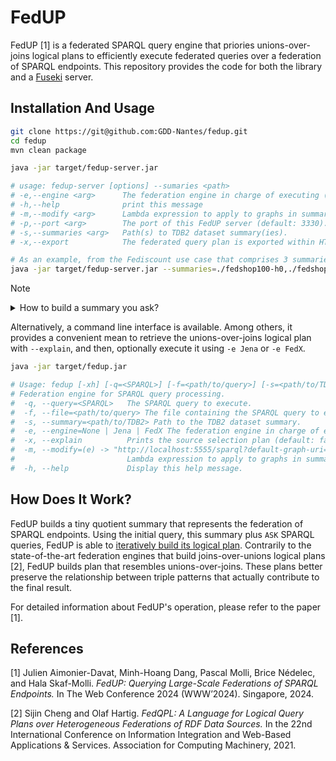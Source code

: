 # FedUP

FedUP [1] is a federated SPARQL query engine that priories
unions-over-joins logical plans to efficiently execute federated
queries over a federation of SPARQL endpoints. This repository
provides the code for both the library and a
[Fuseki](https://jena.apache.org/documentation/fuseki2/index.html)
server.


## Installation And Usage

```sh
git clone https://git@github.com:GDD-Nantes/fedup.git
cd fedup
mvn clean package
```

```sh
java -jar target/fedup-server.jar

# usage: fedup-server [options] --sumaries <path>
# -e,--engine <arg>      The federation engine in charge of executing (default: Jena; FedX).
# -h,--help              print this message
# -m,--modify <arg>      Lambda expression to apply to graphs in summaries in order to call actual endpoints.
# -p,--port <arg>        The port of this FedUP server (default: 3330).
# -s,--summaries <arg>   Path(s) to TDB2 dataset summary(ies).
# -x,--export            The federated query plan is exported within HTTP responses (default: false).
```

```sh
# As an example, from the Fediscount use case that comprises 3 summaries
java -jar target/fedup-server.jar --summaries=./fedshop100-h0,./fedshop20-h0,./fedshop200-h0 --engine=FedX --export
```

> [!NOTE]
> <details>
> <summary> How to build a summary you ask? </summary>
> ```sh
> java -jar target/summarizer.jar
> ```
> ```sh
> Usage: summarizer -i=<path/to/tdb2 | http://input/endpoint> -o=<path/to/tdb2 | http://output/endpoint> [-u=<$USERNAME>] [-p=<$PASSWORD>] [--hash=0] [--filter=.*]
> Creates the summary for FedUP.
>  -i, --input=<path/to/tdb2 | http://input/endpoint> Set the dataset to summarize.
>  -o, --output=<path/to/tdb2 | http://output/endpoint> Set the output summary dataset.
>  -u, --username=<$USERNAME> (Not tested) The username for the summary database if needed.
>  -p, --password=<$PASSWORD> (Not tested) The password for the summary database if needed.
>      --hash=0  The modulo value of the hash that summarizes (default: 0).
>      --filter=.*  The regular expression to filter out read graphs.
> ```
> In `0.0.2`, for better interoperability, the summarizer also allows ingesting from
> any kind of remote SPARQL endpoint (although slower than
> using a local [TDB2](https://jena.apache.org/documentation/tdb2/) database) to any kind 
> of remote SPARQL endpoint:
> ```sh
> java -jar target/summarizer.jar \
>    --input=http://localhost:5555/sparql \
>    --output=http://localhost:8080/sparql \
>    --filter="^http://www.vendor.*|^http://www.rating.*"
> ```
> Running this summarizer command allowed us to build *from* Virtuoso's
> FedShop200 endpoint *to* a Virtuoso summary database. The `--filter` 
> makes sure that we summarize only the graphs of FedShop200. It took 
> roughly 1h since the summarizer needs to download the graphs one by one
> from the input endpoint.
> </details>

Alternatively, a command line interface is available. Among others, it
provides a convenient mean to retrieve the unions-over-joins logical
plan with `--explain`, and then, optionally execute it using `-e Jena`
or `-e FedX`.

```sh
java -jar target/fedup.jar

# Usage: fedup [-xh] [-q=<SPARQL>] [-f=<path/to/query>] [-s=<path/to/TDB2>] [-e=None | Jena | FedX] [-m=(e) -> "http://localhost:5555/sparql?default-graph-uri="+(e.substring(0, e.length() - 1))]
# Federation engine for SPARQL query processing.
#  -q, --query=<SPARQL>   The SPARQL query to execute.
#  -f, --file=<path/to/query> The file containing the SPARQL query to execute.
#  -s, --summary=<path/to/TDB2> Path to the TDB2 dataset summary.
#  -e, --engine=None | Jena | FedX The federation engine in charge of executing (default: None).
#  -x, --explain          Prints the source selection plan (default: false).
#  -m, --modify=(e) -> "http://localhost:5555/sparql?default-graph-uri="+(e.substring(0, e.length() - 1))
#                         Lambda expression to apply to graphs in summaries in order to call actual endpoints.
#  -h, --help             Display this help message.
```

## How Does It Work?

FedUP builds a tiny quotient summary that represents the federation of
SPARQL endpoints. Using the initial query, this summary plus `ASK`
SPARQL queries, FedUP is able to [iteratively build its logical
plan](https://github.com/GDD-Nantes/fedup/blob/main/src/main/java/fr/gdd/fedqpl/SA2FedQPL.java).
Contrarily to the state-of-the-art federation engines that build
joins-over-unions logical plans [2], FedUP builds plan that resembles
unions-over-joins. These plans better preserve the relationship
between triple patterns that actually contribute to the final result.


For detailed information about FedUP's operation, please refer to the
paper [1]. 

## References

[1] Julien Aimonier-Davat, Minh-Hoang Dang, Pascal Molli, Brice
Nédelec, and Hala Skaf-Molli. _FedUP: Querying Large-Scale Federations
of SPARQL Endpoints._ In The Web Conference 2024 (WWW’2024). Singapore, 2024.

[2] Sijin Cheng and Olaf Hartig. _FedQPL: A Language for Logical Query
Plans over Heterogeneous Federations of RDF Data Sources._ In the 22nd
International Conference on Information Integration and Web-Based
Applications & Services. Association for Computing Machinery, 2021.
